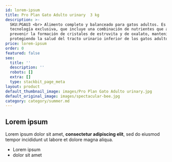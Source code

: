 ```yaml
---
id: lorem-ipsum
title: Pro Plan Gato Adulto urinary  3 kg
description: >-
  SKU:PGAU3 <br> Alimento completo y balanceado para gatos adultos. Es una
  tecnología exclusiva, que incluye una combinación de nutrientes que ayuda a
  prevenir la formación de cristales de estruvita y de oxalato, manteniendo y
  protegiendo la salud del tracto urinario inferior de los gatos adultos.
price: lorem-ipsum
order: 0
featured: false
seo:
  title: ''
  description: ''
  robots: []
  extra: []
  type: stackbit_page_meta
layout: product
default_thumbnail_image: images/Pro Plan Gato Adulto urinary.jpg
default_original_image: images/spectacular-bee.jpg
category: category/summer.md
---
```

## Lorem ipsum

Lorem ipsum dolor sit amet, **consectetur adipiscing elit**, sed do eiusmod tempor incididunt ut labore et dolore magna aliqua.

- Lorem ipsum
- dolor sit amet